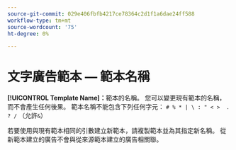 ```yaml
---
source-git-commit: 029e406fbfb4217ce78364c2d1f1a6dae24ff588
workflow-type: tm+mt
source-wordcount: '75'
ht-degree: 0%

---
```

# 文字廣告範本 — 範本名稱

**[!UICONTROL Template Name]：**&#x200B;範本的名稱。 您可以變更現有範本的名稱，而不會產生任何後果。 範本名稱不能包含下列任何字元： `# % * | \ : " < >  . ? /` （允許`&`）

若要使用與現有範本相同的引數建立新範本，請複製範本並為其指定新名稱。 從新範本建立的廣告不會與從來源範本建立的廣告相關聯。
